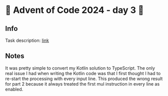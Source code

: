 # 🎄 Advent of Code 2024 - day 3 🎄

## Info

Task description: [link](https://adventofcode.com/2024/day/3)

## Notes

It was pretty simple to convert my Kotlin solution to TypeScript. The only real issue I had when writing the Kotlin code
was that I first thought I had to re-start the processing with every input line. This produced the wrong result for
part 2 because it always treated the first mul instruction in every line as enabled.   
